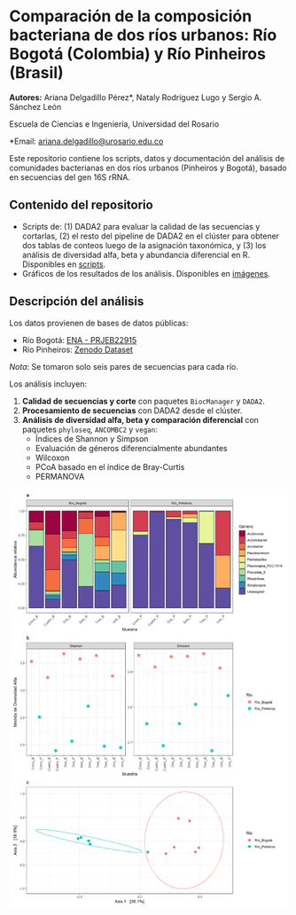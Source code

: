 # Comparación de la composición bacteriana de dos ríos urbanos: Río Bogotá (Colombia) y Río Pinheiros (Brasil)

**Autores:** Ariana Delgadillo Pérez*, Nataly Rodríguez Lugo y Sergio A. Sánchez León 

Escuela de Ciencias e Ingeniería, Universidad del Rosario

*Email: ariana.delgadillo@urosario.edu.co

Este repositorio contiene los scripts, datos y documentación del análisis de comunidades bacterianas en dos ríos urbanos (Pinheiros y Bogotá), basado en secuencias
del gen 16S rRNA.

## Contenido del repositorio

- Scripts de: (1) DADA2 para evaluar la calidad de las secuencias y cortarlas, (2) el resto del pipeline de DADA2 en el clúster para obtener dos tablas de conteos luego de la asignación taxonómica,
y (3) los análisis de diversidad alfa, beta y abundancia diferencial en R. Disponibles en [scripts](https://github.com/natalyrl/Composicion-bacteriana-rios/tree/main/scripts).
- Gráficos de los resultados de los análisis. Disponibles en [imágenes](https://github.com/natalyrl/Composicion-bacteriana-rios/tree/main/imagenes).

## Descripción del análisis

Los datos provienen de bases de datos públicas:

- Río Bogotá: [ENA - PRJEB22915](https://www.ebi.ac.uk/ena/browser/view/PRJEB22915)
- Río Pinheiros: [Zenodo Dataset](https://zenodo.org/records/1172783)

 *Nota*: Se tomaron solo seis pares de secuencias para cada río.

Los análisis incluyen:

1. **Calidad de secuencias y corte** con paquetes `BiocManager` y `DADA2`.
2. **Procesamiento de secuencias** con DADA2 desde el clúster.
3. **Análisis de diversidad alfa, beta y comparación diferencial** con paquetes `phyloseq`, `ANCOMBC2` y `vegan`:
   - Índices de Shannon y Simpson
   - Evaluación de géneros diferencialmente abundantes
   - Wilcoxon
   - PCoA basado en el índice de Bray-Curtis
   - PERMANOVA
     
  ![resultados](https://github.com/natalyrl/Composicion-bacteriana-rios/blob/main/imagenes/Resultados.png)
